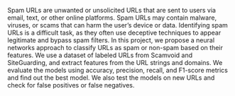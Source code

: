 Spam URLs are unwanted or unsolicited URLs that are sent to users via email, text, or other online platforms. Spam URLs may contain malware, viruses, or scams that can harm the user’s device or data. Identifying spam URLs is a difficult task, as they often use deceptive techniques to appear legitimate and bypass spam filters.
In this project, we propose a neural networks approach to classify URLs as spam or non-spam based on their features. We use a dataset of labeled URLs from Scamvoid and SiteGuarding, and extract features from the URL strings and domains. 
We evaluate the models using accuracy, precision, recall, and F1-score metrics and find out the best model. We also test the models on new URLs and check for false positives or false negatives.

